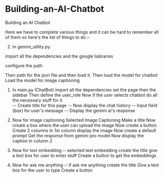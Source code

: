 # Building-an-AI-Chatbot
Building an AI Chatbot

Here we have to complete various things and it can be hard to remember all of them so here's the list of things to do :- 

2) In gemini_utility.py:

import all the dependencies and the google liabraries 

configure the path

Then path for the json file and then load it. 
Then load the model for chatbot 
Load the model for image captioning

1) In main.py (ChatBot)
import all the dependencies 
set the page 
then the sidebar 
Then define the user_role 
Now if the user selects chatbot
do all the necessary stuff for it  
-- Create title for this page
-- Now display the chat history
-- Input field (box) for user's message
-- Display the gemini ai's response

2) Now for image captioning
Selected Image Captioning
Make a title
Now create a box where the user can upload the image
Now create a button
Create 2 columns 
In 1st column display the image 
Now create a default prompt 
Get the response from gemini pro model
Now display the caption in column 2

3) Now for text embedding :- 
selected text embedding 
create the title 
give a text box for user to enter stuff
Create a button to get the embeddings 

4) Now for ask me anything :-
if ask me anything
create the title 
Give a text box for the user to type 
Create a button
